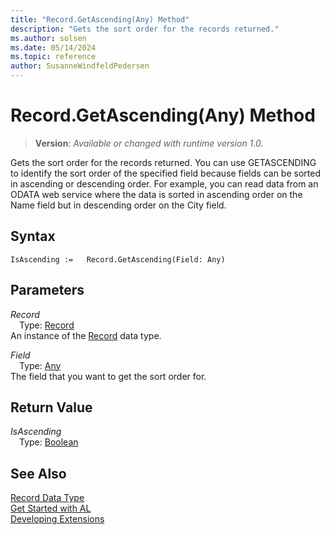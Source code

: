 ```yaml
---
title: "Record.GetAscending(Any) Method"
description: "Gets the sort order for the records returned."
ms.author: solsen
ms.date: 05/14/2024
ms.topic: reference
author: SusanneWindfeldPedersen
---
```

[//]: # (START>DO_NOT_EDIT)
[//]: # (IMPORTANT:Do not edit any of the content between here and the END>DO_NOT_EDIT.)
[//]: # (Any modifications should be made in the .xml files in the ModernDev repo.)
# Record.GetAscending(Any) Method
> **Version**: _Available or changed with runtime version 1.0._

Gets the sort order for the records returned. You can use GETASCENDING to identify the sort order of the specified field because fields can be sorted in ascending or descending order. For example, you can read data from an ODATA web service where the data is sorted in ascending order on the Name field but in descending order on the City field.


## Syntax
```AL
IsAscending :=   Record.GetAscending(Field: Any)
```
## Parameters
*Record*  
&emsp;Type: [Record](record-data-type.md)  
An instance of the [Record](record-data-type.md) data type.  

*Field*  
&emsp;Type: [Any](../any/any-data-type.md)  
The field that you want to get the sort order for.  


## Return Value
*IsAscending*  
&emsp;Type: [Boolean](../boolean/boolean-data-type.md)  



[//]: # (IMPORTANT: END>DO_NOT_EDIT)
## See Also
[Record Data Type](record-data-type.md)  
[Get Started with AL](../../devenv-get-started.md)  
[Developing Extensions](../../devenv-dev-overview.md)